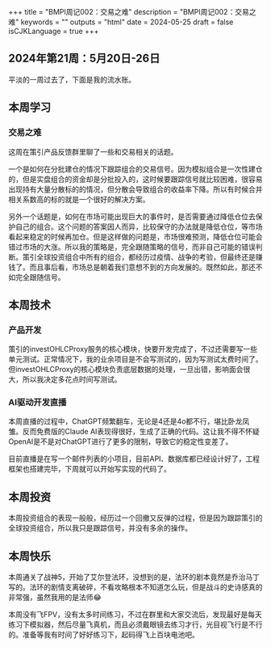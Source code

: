 +++
title = "BMPI周记002：交易之难"
description = "BMPI周记002：交易之难"
keywords = ""
outputs = "html"
date = 2024-05-25
draft = false
isCJKLanguage = true
+++

## 2024年第21周：5月20日-26日

平淡的一周过去了，下面是我的流水账。

## 本周学习

### 交易之难

这周在策引产品反馈群里聊了一些和交易相关的话题。

一个是如何在分批建仓的情况下跟踪组合的交易信号。因为模拟组合是一次性建仓的，但是实盘组合的资金却是分批投入的，这时候要跟踪信号就比较困难，很容易出现持有大量分散标的的情况，但分散会导致组合的收益率下降。所以有时候合并相关系数高的标的就是一个很好的解决方案。

另外一个话题是，如何在市场可能出现巨大的事件时，是否需要通过降低仓位去保护自己的组合。这个问题的答案因人而异，比较保守的办法就是降低仓位，等市场看起来稳定的时候再加仓。但是这样做的问题是，市场很难预测，降低仓位可能会错过市场的大涨。所以我的策略是，完全跟随策略的信号，而非自己可能的错误判断。策引全球投资组合中所有的组合，都经历过疫情、战争的考验，但最终还是赚钱了。而且事后看，市场总是朝着我们意想不到的方向发展的。既然如此，那还不如完全跟随信号。

## 本周技术

### 产品开发

策引的investOHLCProxy服务的核心模块，快要开发完成了，不过还需要写一些单元测试。正常情况下，我的业余项目是不会写测试的，因为写测试太费时间了。但investOHLCProxy的核心模块负责底层数据的处理，一旦出错，影响面会很大，所以我决定多花点时间写测试。

### AI驱动开发直播

本周直播的过程中，ChatGPT频繁翻车，无论是4还是4o都不行，堪比卧龙凤雏。反而免费版的Claude AI表现得很好，生成了正确的代码。这让我不得不怀疑OpenAI是不是对ChatGPT进行了更多的限制，导致它的稳定性变差了。

目前直播是在写一个邮件列表的小项目，目前API、数据库都已经设计好了，工程框架也搭建完毕，下周就可以开始写实现的代码了。

## 本周投资

本周投资组合的表现一般般，经历过一个回撤又反弹的过程，但是因为跟踪策引的全球投资组合，所以我只是跟踪信号，并没有多余的操作。

## 本周快乐

本周通关了战神5，开始了艾尔登法环，没想到的是，法环的剧本竟然是乔治马丁写的。法环的剧情支离破碎，不看攻略根本不知道怎么玩，但是战斗的史诗感真的非常强，虽然我用的是法师😂

本周没有飞FPV，没有太多时间练习，不过在群里和大家交流后，发现最好是每天练习下模拟器，然后尽量飞真机，而且必须戴眼镜去练习才行，光目视飞行是不行的。准备等我有时间了好好练习下，起码得飞上百块电池吧。
